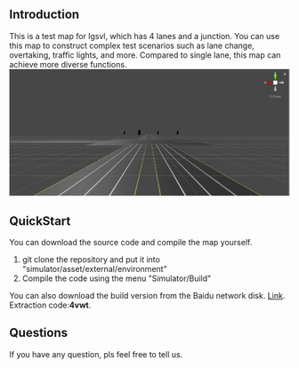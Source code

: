 ## Introduction
This is a test map for lgsvl, which has 4 lanes and a junction. You can use this map to construct complex test scenarios such as lane change, overtaking, traffic lights, and more. Compared to single lane, this map can achieve more diverse functions.  
![4laneroad](img/4laneroad.png)   

## QuickStart
You can download the source code and compile the map yourself.  
1. git clone the repository and put it into "simulator/asset/external/environment"  
2. Compile the code using the menu "Simulator/Build"  

You can also download the build version from the Baidu network disk. [Link](https://pan.baidu.com/s/1c3S8NHhUGkv-J9gj_WlHaQ). Extraction code:**4vwt**.  

## Questions
If you have any question, pls feel free to tell us.  

